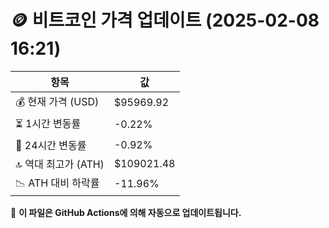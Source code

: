 # 🪙 비트코인 가격 업데이트 (2025-02-08 16:21)

| 항목                | 값 |
|--------------------|----------------|
| 💰 현재 가격 (USD) | $95969.92 |
| ⏳ 1시간 변동률    | -0.22% |
| 📆 24시간 변동률   | -0.92% |
| 🔝 역대 최고가 (ATH) | $109021.48 |
| 📉 ATH 대비 하락률 | -11.96% |

🔄 **이 파일은 GitHub Actions에 의해 자동으로 업데이트됩니다.**
